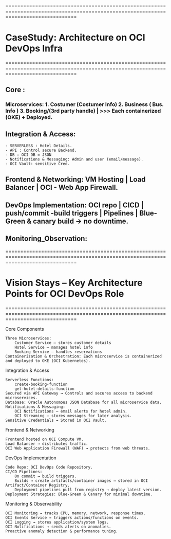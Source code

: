====================================================================================================================================

# CaseStudy: Architecture on OCI DevOps Infra

====================================================================================================================================

## Core :

### Microservices: 1. Costumer (Costumer Info) 2. Business ( Bus. Info ) 3. Booking/(3rd party handle) | >>> Each containerized (OKE) + Deployed.

## Integration & Access:

    - SERVERLESS : Hotel Details.
    - API : Control secure Backend.
    - DB : OCI DB = JSON
    - Notifications & Messaging: Admin and user (email/message).
    - OCI Vault: sensitive Cred.

## Frontend & Networking: VM Hosting | Load Balancer | OCI - Web App Firewall.

## DevOps Implementation: OCI repo | CICD | push/commit -build triggers | Pipelines | Blue-Green & canary build -> no downtime.

## Monitoring_Observation:

====================================================================================================================================

# Vision Stays – Key Architecture Points for OCI DevOps Role

====================================================================================================================================

Core Components

    Three Microservices:
        Customer Service – stores customer details
        Hotel Service – manages hotel info
        Booking Service – handles reservations
    Containerization & Orchestration: Each microservice is containerized and deployed to OKE (OCI Kubernetes).

Integration & Access

    Serverless Functions:
        create-booking-function
        get-hotel-details-function
    Secured via API Gateway → Controls and secures access to backend microservices.
    Database: Oracle Autonomous JSON Database for all microservice data.
    Notifications & Messaging:
        OCI Notifications – email alerts for hotel admin.
        OCI Streaming – stores messages for later analysis.
    Sensitive Credentials → Stored in OCI Vault.

Frontend & Networking

    Frontend hosted on OCI Compute VM.
    Load Balancer → distributes traffic.
    OCI Web Application Firewall (WAF) → protects from web threats.

DevOps Implementation

    Code Repo: OCI DevOps Code Repository.
    CI/CD Pipelines:
        On commit → build triggers.
        Builds → create artifacts/container images → stored in OCI Artifact/Container Registry.
        Deployment pipelines pull from registry → deploy latest version.
    Deployment Strategies: Blue-Green & Canary for minimal downtime.

Monitoring & Observability

    OCI Monitoring → tracks CPU, memory, network, response times.
    OCI Events Service → triggers actions/functions on events.
    OCI Logging → stores application/system logs.
    OCI Notifications → sends alerts on anomalies.
    Proactive anomaly detection & performance tuning.
